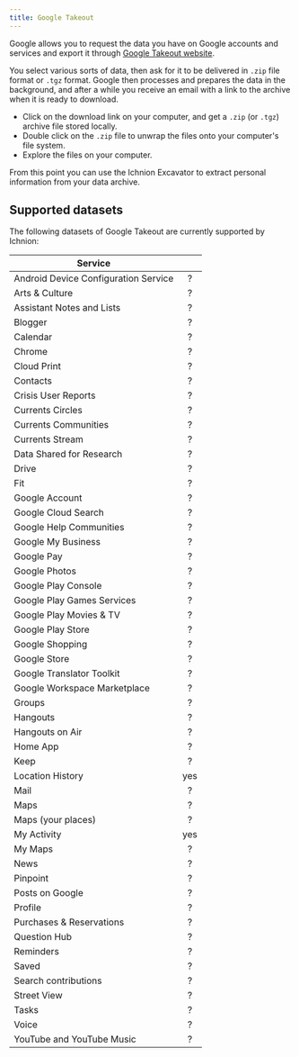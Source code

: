 ```yaml
---
title: Google Takeout
---
```


Google allows you to request the data you have on Google accounts and services and export it through [Google Takeout website](https://takeout.google.com/).  

You select various sorts of data, then ask for it to be delivered in `.zip` file format or `.tgz` format.  Google then processes and prepares the data in the background, and after a while you receive an email with a link to the archive when it is ready to download.

- Click on the download link on your computer, and get a `.zip` (or `.tgz`) archive file stored locally.
- Double click on the `.zip` file to unwrap the files onto your computer's file system.
- Explore the files on your computer.

From this point you can use the Ichnion Excavator to extract personal information from your data archive.

## Supported datasets

The following datasets of Google Takeout are currently supported by Ichnion:

| Service       |               |
| ------------- | :-----------: |
| Android Device Configuration Service | ? |
| Arts & Culture | ? |
| Assistant Notes and Lists | ? |
| Blogger | ? |
| Calendar | ? |
| Chrome | ? |
| Cloud Print | ? |
| Contacts | ? |
| Crisis User Reports | ? |
| Currents Circles | ? |
| Currents Communities | ? |
| Currents Stream | ? |
| Data Shared for Research | ? |
| Drive | ? |
| Fit | ? |
| Google Account | ? |
| Google Cloud Search | ? |
| Google Help Communities | ? |
| Google My Business | ? |
| Google Pay | ? |
| Google Photos | ? |
| Google Play Console | ? |
| Google Play Games Services | ? |
| Google Play Movies & TV | ? |
| Google Play Store | ? |
| Google Shopping | ? |
| Google Store | ? |
| Google Translator Toolkit | ? |
| Google Workspace Marketplace | ? |
| Groups | ? |
| Hangouts | ? |
| Hangouts on Air | ? |
| Home App | ? |
| Keep | ? |
| Location History | yes |
| Mail | ? |
| Maps | ? |
| Maps (your places) | ? |
| My Activity | yes |
| My Maps | ? |
| News | ? |
| Pinpoint | ? |
| Posts on Google | ? |
| Profile | ? |
| Purchases & Reservations | ? |
| Question Hub | ? |
| Reminders | ? |
| Saved | ? |
| Search contributions | ? |
| Street View | ? |
| Tasks | ? |
| Voice | ? |
| YouTube and YouTube Music | ? |
